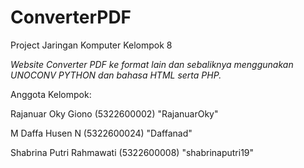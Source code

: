 # ConverterPDF
Project Jaringan Komputer Kelompok 8

*Website Converter PDF ke format lain dan sebaliknya menggunakan UNOCONV PYTHON dan bahasa HTML serta PHP.*

Anggota Kelompok:

Rajanuar Oky Giono (5322600002) "RajanuarOky"

M Daffa Husen N (5322600024) "Daffanad"

Shabrina Putri Rahmawati (5322600008) "shabrinaputri19"
